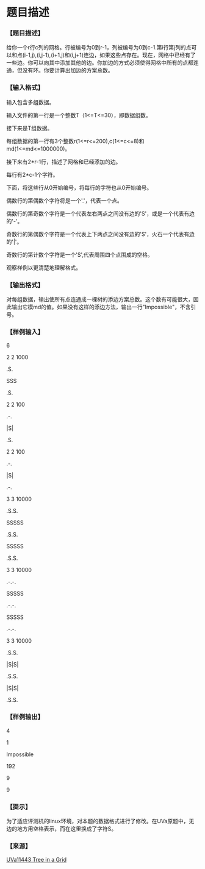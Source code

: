# 题目描述


<h3>
【题目描述】
</h3>
<p>
给你一个r行c列的网格。行被编号为0到r-1，列被编号为0到c-1.第i行第j列的点可以和点(i-1,j),(i,j-1),(i+1,j)和(i,j+1)连边，如果这些点存在。现在，网格中已经有了一些边。你可以向其中添加其他的边。你加边的方式必须使得网格中所有的点都连通，但没有环。你要计算出加边的方案总数。
</p>
<h3>
【输入格式】
</h3>
<p>
输入包含多组数据。
</p>
<p>
输入文件的第一行是一个整数T（1&lt;=T&lt;=30），即数据组数。
</p>
<p>
接下来是T组数据。
</p>
<p>
每组数据的第一行有3个整数r(1&lt;=r&lt;=200),c(1&lt;=c&lt;=8)和md(1&lt;=md&lt;=1000000)。
</p>
<p>
接下来有2*r-1行，描述了网格和已经添加的边。
</p>
<p>
每行有2*c-1个字符。
</p>
<p>
下面，将这些行从0开始编号，将每行的字符也从0开始编号。
</p>
<p>
偶数行的第偶数个字符将是一个&#39;.&#39;，代表一个点。
</p>
<p>
偶数行的第奇数个字符是一个代表左右两点之间没有边的&#39;S&#39;，或是一个代表有边的&#39;-&#39;。
</p>
<p>
奇数行的第偶数个字符是一个代表上下两点之间没有边的&#39;S&#39;，火石一个代表有边的&#39;|&#39;。
</p>
<p>
奇数行的第计数个字符是一个&#39;S&#39;,代表周围四个点围成的空格。
</p>
<p>
观察样例以更清楚地理解格式。
</p>
<h3>
【输出格式】
</h3>
<p>
对每组数据，输出使所有点连通成一棵树的添边方案总数。这个数有可能很大，因此输出它模md的值。如果没有这样的添边方法，输出一行&#34;Impossible&#34;，不含引号。
</p>
<h3>
【样例输入】
</h3>
<p>
6
</p>
<p>
2 2 1000
</p>
<p>
.S.
</p>
<p>
SSS
</p>
<p>
.S.
</p>
<p>
2 2 100
</p>
<p>
.-.
</p>
<p>
|S|
</p>
<p>
.S.
</p>
<p>
2 2 100
</p>
<p>
.-.
</p>
<p>
|S|
</p>
<p>
.-.
</p>
<p>
3 3 10000
</p>
<p>
.S.S.
</p>
<p>
SSSSS
</p>
<p>
.S.S.
</p>
<p>
SSSSS
</p>
<p>
.S.S.
</p>
<p>
3 3 10000
</p>
<p>
.-.-.
</p>
<p>
SSSSS
</p>
<p>
.-.-.
</p>
<p>
SSSSS
</p>
<p>
.-.-.
</p>
<p>
3 3 10000
</p>
<p>
.S.S.
</p>
<p>
|S|S|
</p>
<p>
.S.S.
</p>
<p>
|S|S|
</p>
<p>
.S.S.
</p>
<h3>
【样例输出】
</h3>
<p>
4
</p>
<p>
1
</p>
<p>
Impossible
</p>
<p>
192
</p>
<p>
9
</p>
<p>
9
</p>
<h3>
【提示】
</h3>
<p>
为了适应评测机的linux环境，对本题的数据格式进行了修改。在UVa原题中，无边的地方用空格表示，而在这里换成了字符S。
</p>
<h3>
【来源】
</h3>
<p>
<a href="http://uva.onlinejudge.org/index.php?option=com_onlinejudge&amp;Itemid=8&amp;category=572&amp;page=show_problem&amp;problem=2438" target="_blank">UVa11443 Tree in a Grid</a> 
</p>
